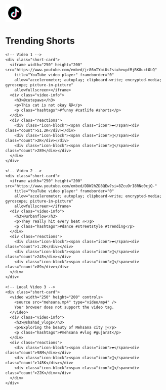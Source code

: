 <!DOCTYPE html>
<html lang="en">

<head>
  <meta charset="UTF-8" />
  <meta name="viewport" content="width=device-width, initial-scale=1.0" />
  <title></title>
  <link rel="icon" href="TikTok.png" type="image/x-icon" />
  <link rel="stylesheet" href="style1.css" />
</head>

<body>

  <!-- TikTok Logo -->
  <img src="TikTok.png" alt="TikTok Logo" width="60" />

  <!-- Page Title -->
  <h1>Trending Shorts</h1>

  <!-- Scrollable Shorts Feed -->
  <div class="shorts-container">

    <!-- Video 1 -->
    <div class="short-card">
      <iframe width="250" height="200" src="https://www.youtube.com/embed/jr86nIYbiUs?si=heupfMjRK8uctOLQ"
        title="YouTube video player" frameborder="0"
        allow="accelerometer; autoplay; clipboard-write; encrypted-media; gyroscope; picture-in-picture"
        allowfullscreen></iframe>
      <div class="video-info">
        <h3>@cutepaws</h3>
        <p>This cat is not okay 😹</p>
        <p class="hashtags">#funny #catlife #shorts</p>
      </div>
      <div class="reactions">
        <div class="icon-block"><span class="icon">❤️</span><div class="count">51.2K</div></div>
        <div class="icon-block"><span class="icon">💬</span><div class="count">2K</div></div>
        <div class="icon-block"><span class="icon">🔁</span><div class="count">289</div></div>
      </div>
    </div>

    <!-- Video 2 -->
    <div class="short-card">
      <iframe width="250" height="200" src="https://www.youtube.com/embed/DDW2hZD8QEw?si=8Zcu9rI8RNo0cjQ-"
        title="YouTube video player" frameborder="0"
        allow="accelerometer; autoplay; clipboard-write; encrypted-media; gyroscope; picture-in-picture"
        allowfullscreen></iframe>
      <div class="video-info">
        <h3>@urbanflow</h3>
        <p>They really hit every beat 🔥</p>
        <p class="hashtags">#dance #streetstyle #trending</p>
      </div>
      <div class="reactions">
        <div class="icon-block"><span class="icon">❤️</span><div class="count">1.2K</div></div>
        <div class="icon-block"><span class="icon">💬</span><div class="count">245</div></div>
        <div class="icon-block"><span class="icon">🔁</span><div class="count">89</div></div>
      </div>
    </div>

    <!-- Local Video 3 -->
    <div class="short-card">
      <video width="250" height="200" controls>
        <source src="mehsana.mp4" type="video/mp4" />
        Your browser does not support the video tag.
      </video>
      <div class="video-info">
        <h3>@shahad_vlogs</h3>
        <p>Exploring the beauty of Mehsana city 🌆</p>
        <p class="hashtags">#mehsana #vlog #gujarat</p>
      </div>
      <div class="reactions">
        <div class="icon-block"><span class="icon">❤️</span><div class="count">98M</div></div>
        <div class="icon-block"><span class="icon">💬</span><div class="count">145K</div></div>
        <div class="icon-block"><span class="icon">🔁</span><div class="count">22K</div></div>
      </div>
    </div>

  </div>

  <!-- JS -->
  <script src="script.js"></script>
</body>

</html>
